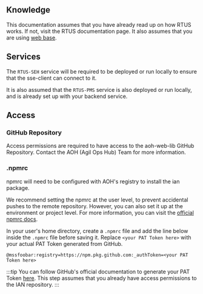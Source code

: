## Knowledge
<!-- The RTUS documentation is not created yet as of writing this documentation. When it is ready, link it below. -->
This documentation assumes that you have already read up on how RTUS works. If not, visit the RTUS documentation page. It also assumes that you are using [web base](../../../93_base/01_Getting_Started/1-introduction.md).

## Services
<!-- The RTUS documentation is not created yet as of writing this documentation. When it is ready, link the RTUS-SEH set up guide below. -->
The `RTUS-SEH` service will be required to be deployed or run locally to ensure that the sse-client can connect to it.

It is also assumed that the `RTUS-PMS` service is also deployed or run locally, and is already set up with your backend service.

## Access

### GitHub Repository
Access permissions are required to have access to the aoh-web-lib GitHub Repository. Contact the AOH (Agil Ops Hub) Team for more information.

### .npmrc
npmrc will need to be configured with AOH's registry to install the ian package.

We recommend setting the npmrc at the user level, to prevent accidental pushes to the remote repository. However, you can also set it up at the environment or project level. For more information, you can visit the [official npmrc docs](https://docs.npmjs.com/cli/v10/configuring-npm/npmrc).

In your user's home directory, create a `.npmrc` file and add the line below inside the `.npmrc` file before saving it. Replace `<your PAT Token here>` with your actual PAT Token generated from GitHub.

```npmrc title='C:\Users\user'
@mssfoobar:registry=https://npm.pkg.github.com:_authToken=<your PAT Token here>
```

:::tip
You can follow GitHub's official documentation to generate your PAT Token [here](https://docs.github.com/en/authentication/keeping-your-account-and-data-secure/managing-your-personal-access-tokens#creating-a-personal-access-token-classic). This step assumes that you already have access permissions to the IAN repository.
:::

